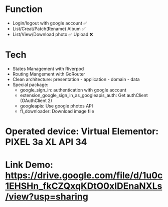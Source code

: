 # Function
- Login/logout with google account ✅
- List/Creat/Patch(Rename) Album ✅
- List/View/Download photo ✅ Upload ❌

# Tech
- States Management with Riverpod
- Routing Mangement with GoRouter
- Clean architecture: presentation - application - domain - data
- Special package:
  + google_sign_in: authentication with google account
  + extension_google_sign_in_as_googleapis_auth: Get authClient (OAuthClient 2)
  + googleapis: Use google photos API
  + fl_downloader: Download image file

# Operated device: Virtual Elementor: PIXEL 3a XL API 34

# Link Demo: https://drive.google.com/file/d/1u0c1EHSHn_fkCZQxqKDtO0xIDEnaNXLs/view?usp=sharing 

